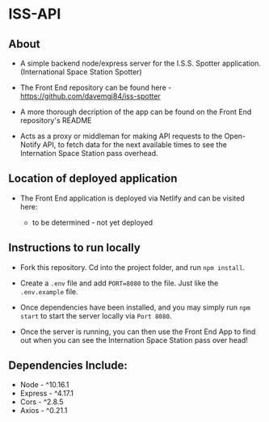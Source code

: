 # ISS-API

## About

- A simple backend node/express server for the I.S.S. Spotter application. (International Space Station Spotter)

- The Front End repository can be found here - https://github.com/davemgj84/iss-spotter

- A more thorough decription of the app can be found on the Front End repository's README

- Acts as a proxy or middleman for making API requests to the Open-Notify API, to fetch data for the next available times to see the Internation Space Station pass overhead.

## Location of deployed application

- The Front End application is deployed via Netlify and can be visited here:

  - to be determined - not yet deployed

## Instructions to run locally

- Fork this repository. Cd into the project folder, and run `npm install`.

- Create a `.env` file and add `PORT=8080` to the file. Just like the `.env.example` file.

- Once dependencies have been installed, and you may simply run `npm start` to start the server locally via `Port 8080`.

- Once the server is running, you can then use the Front End App to find out when you can see the Internation Space Station pass over head!

## Dependencies Include:

- Node - ^10.16.1
- Express - ^4.17.1
- Cors - ^2.8.5
- Axios - ^0.21.1
